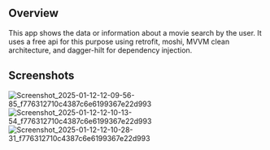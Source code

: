 ## Overview

This app shows the data or information about a movie search by the user. It uses a free api for this purpose using retrofit, moshi, MVVM clean architecture, and dagger-hilt for dependency injection.

## Screenshots
![Screenshot_2025-01-12-12-09-56-85_f776312710c4387c6e6199367e22d993](https://github.com/user-attachments/assets/70b50650-b004-43ba-a477-3dafda58fa1a)
![Screenshot_2025-01-12-12-10-13-54_f776312710c4387c6e6199367e22d993](https://github.com/user-attachments/assets/c4f3ae16-5725-40b0-8e49-38e8739e07c6)
![Screenshot_2025-01-12-12-10-28-31_f776312710c4387c6e6199367e22d993](https://github.com/user-attachments/assets/dd605738-b0d5-4b84-8f43-21dd714096fe)

